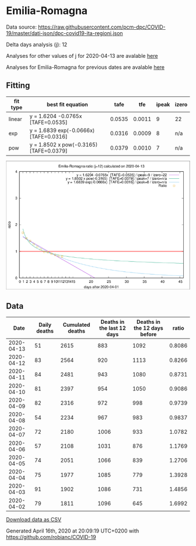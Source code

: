 # Emilia-Romagna

Data source: https://raw.githubusercontent.com/pcm-dpc/COVID-19/master/dati-json/dpc-covid19-ita-regioni.json

Delta days analysis (j): 12

Analyses for other values of j for 2020-04-13 are avalable [here](../2020-04-13/README.md)

Analyses for Emilia-Romagna for previous dates are avalable [here](../README.md)

## Fitting 
|fit type|best fit equation|tafe|tfe|ipeak|izero|
|-------|-----|--------|------|---|---|
|linear|y = 1.6204 -0.0765x  [TAFE=0.0535]|0.0535|0.0011|9|22|
|exp|y = 1.6839 exp(-0.0666x)  [TAFE=0.0316]|0.0316|0.0009|8|n/a|
|pow|y = 1.8502 x pow(-0.3165)  [TAFE=0.0379]|0.0379|0.0010|7|n/a|

![Plot](COVID-19_emilia-romagna_j12_2020-04-13.png)

## Data
|Date|Daily deaths|Cumulated deaths|Deaths in the last 12 days|Deaths in the 12 days before|ratio|
|----|----------|-----------|-------|--------------------|-----|
|2020-04-13|51|2615|883|1092|0.8086|
|2020-04-12|83|2564|920|1113|0.8266|
|2020-04-11|84|2481|943|1080|0.8731|
|2020-04-10|81|2397|954|1050|0.9086|
|2020-04-09|82|2316|972|998|0.9739|
|2020-04-08|54|2234|967|983|0.9837|
|2020-04-07|72|2180|1006|933|1.0782|
|2020-04-06|57|2108|1031|876|1.1769|
|2020-04-05|74|2051|1066|839|1.2706|
|2020-04-04|75|1977|1085|779|1.3928|
|2020-04-03|91|1902|1086|731|1.4856|
|2020-04-02|79|1811|1096|645|1.6992|

[Download data as CSV](COVID-19_emilia-romagna_j12_2020-04-13.csv)

Generated April 16th, 2020 at 20:09:19 UTC+0200 with https://github.com/robianc/COVID-19
